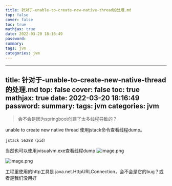 ```yaml
---
title: 针对于-unable-to-create-new-native-thread的处理.md
top: false
cover: false
toc: true
mathjax: true
date: 2022-03-20 18:16:49
password:
summary:
tags: jvm
categories: jvm
---
```

---
title: 针对于-unable-to-create-new-native-thread的处理.md
top: false
cover: false
toc: true
mathjax: true
date: 2022-03-20 18:16:49
password:
summary:
tags: jvm
categories: jvm
---
>会不会是因为springboot创建了太多线程导致的？

unable to create new native thread 
使用jstack命令查看线程dump。
~~~
jstack 56288（pid）
~~~
当然也可以使用jvisualvm.exe查看线程dump
![image.png](https://upload-images.jianshu.io/upload_images/13965490-ca544869477d6fca.png?imageMogr2/auto-orient/strip%7CimageView2/2/w/1240)


![image.png](https://upload-images.jianshu.io/upload_images/13965490-c6b4a10528cbb3a9.png?imageMogr2/auto-orient/strip%7CimageView2/2/w/1240)


工程里使用的http工具是 java.net.HttpURLConnection，会不会是它的bug？或者是我们没用好
